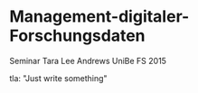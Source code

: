 # Management-digitaler-Forschungsdaten
Seminar Tara Lee Andrews UniBe FS 2015

tla: "Just write something"
